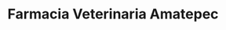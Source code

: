 ---
title: "Farmacia Veterinaria Amatepec"
url: /toluca-de-lerdo/farmacia-veterinaria-amatepec/
shop: agraria
---